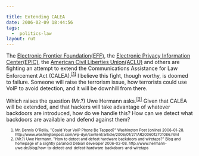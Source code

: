 ```yaml
---

title: Extending CALEA
date: 2006-02-09 18:44:56
tags:
  -  politics-law
layout: rut
---
```



<p>The <a href="www.eff.org" title="Electronic Frontier Foundation">Electronic Frontier Foundation(EFF)</a>, the <a href="www.epic.org" title="Electronic Privacy Information Center">Electronic Privacy Information Center(EPIC)</a>, the <a href="www.aclu.org" title="American Civil Liberties Union">American Civil Liberties Union(ACLU)</a> and others are fighting an attempt to extend the Communications Assistance for Law Enforcement Act (CALEA).<sup><a href="http://www.washingtonpost.com/wp-dyn/content/article/2006/01/27/AR2006012701086.html" title="Could Your VoIP Phone Be Tapped?">[1]</a></sup> I believe this fight, though worthy, is doomed to failure.  Someone will raise the terrorism issue, how terrorists could use VoIP to avoid detection, and it will be downhill from there.</p>  <p>Which raises the question (Mr.?) Uwe Hermann asks.<sup><a href="http://www.hermann-uwe.de/blog/how-to-detect-and-defeat-hardware-backdoors-and-wiretaps" title="How to detect and defeat hardware backdoors and wiretaps?">[2]</a></sup> Given that CALEA will be extended, and that hackers will take advantage of whatever backdoors are introduced, how do we handle this?  How can we detect what backdoors are available and defend against them?</p>  <ol><font size="-2"><li><font size="-2">Mr. Dennis O'Reilly.  "Could Your VoIP Phone Be Tapped?" Washington Post (online) 2006-01-28. http://www.washingtonpost.com/wp-dyn/content/article/2006/01/27/AR2006012701086.html</font></li><li><font size="-2">(Mr.?) Uwe Hermann.  "How to detect and defeat hardware backdoors and wiretaps?"  Blog and homepage of a slightly paranoid Debian developer 2006-02-08. http://www.hermann-uwe.de/blog/how-to-detect-and-defeat-hardware-backdoors-and-wiretaps </font></li></font></ol>

